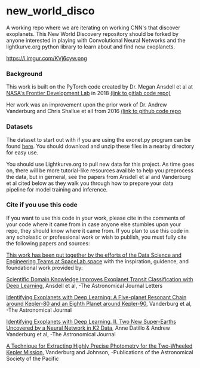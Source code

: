 # new_world_disco
A working repo where we are iterating on working CNN's that discover exoplanets. This New World Discovery repository should be forked by anyone interested in playing with Convolutional Neural Networks and the lightkurve.org python library to learn about and find new exoplanets.

<image href=''>https://i.imgur.com/KVj6cyw.png</image>

### Background
This work is built on the PyTorch code created by Dr. Megan Ansdell et al at <a href='https://frontierdevelopmentlab.org/'>NASA's Frontier Development Lab</a> in 2018 <a href='https://gitlab.com/frontierdevelopmentlab/exoplanets/exonet-pytorch'>(link to gitlab code repo)</a>

Her work was an improvement upon the prior work of Dr. Andrew Vanderburg and Chris Shallue et all from 2016 <a href='https://github.com/cshallue/exoplanet-ml'>(link to github code repo</a>

### Datasets
The dataset to start out with if you are using the exonet.py program can be found <a href='https://drive.google.com/file/d/1N6bA2rahvV5kcOGmJnTA5gl_Thno7hTh/view'>here</a>. You should download and unzip these files in a nearby directory for easy use.

You should use Lightkurve.org to pull new data for this project. As time goes on, there will be more tutorial-like resources availble to help you preprocess the data, but in gerneral, see the papers from Ansdell et al and Vanderburg et al cited below as they walk you through how to prepare your data pipeline for model training and inference.

### Cite if you use this code
If you want to use this code in your work, please cite in the comments of your code where it came from in case anyone else stumbles upon your repo, they should know where it came from. If you plan to use this code in any scholastic or professional work or wish to publish, you must fully cite the following papers and sources:

<a href='http://SpaceLab.space'>This work has been put together by the efforts of the Data Science and Engineering Teams at SpaceLab.space</a> with the inspiration, guidence, and foundational work provided by:

<a href='https://iopscience.iop.org/article/10.3847/2041-8213/aaf23b'>Scientific Domain Knowledge Improves Exoplanet Transit Classification with Deep Learning</a>, Ansdell et al, -The Astronomical Journal Letters

<a href='https://iopscience.iop.org/article/10.3847/1538-3881/aa9e09/meta'>Identifying Exoplanets with Deep Learning: A Five-planet Resonant Chain around Kepler-80 and an Eighth Planet around Kepler-90</a>, Vanderburg et al, -The Astronomical Journal

<a href='https://iopscience.iop.org/article/10.3847/1538-3881/ab0e12'>Identifying Exoplanets with Deep Learning. II. Two New Super-Earths Uncovered by a Neural Network in K2 Data</a>, Anne Datillo & Andrew Vanderburg et al, -The Astronomical Journal

<a href='https://iopscience.iop.org/article/10.1086/678764'>A Technique for Extracting Highly Precise Photometry for the Two-Wheeled Kepler Mission</a>, Vanderburg and Johnson, -Publications of the Astronomical Society of the Pacific
